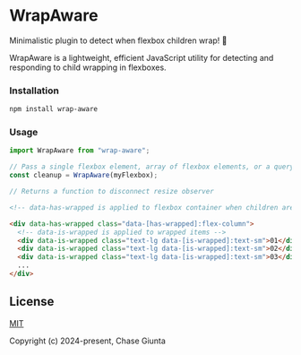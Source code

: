 # WrapAware

Minimalistic plugin to detect when flexbox children wrap! 💪

WrapAware is a lightweight, efficient JavaScript utility for detecting and responding to child wrapping in flexboxes.

### Installation

```bash
npm install wrap-aware
```

### Usage

```javascript
import WrapAware from "wrap-aware";

// Pass a single flexbox element, array of flexbox elements, or a query selector
const cleanup = WrapAware(myFlexbox);

// Returns a function to disconnect resize observer
```

```html
<!-- data-has-wrapped is applied to flexbox container when children are wrapping -->

<div data-has-wrapped class="data-[has-wrapped]:flex-column">
  <!-- data-is-wrapped is applied to wrapped items -->
  <div data-is-wrapped class="text-lg data-[is-wrapped]:text-sm">01</div>
  <div data-is-wrapped class="text-lg data-[is-wrapped]:text-sm">02</div>
  <div data-is-wrapped class="text-lg data-[is-wrapped]:text-sm">03</div>
  ...
</div>
```

## License

[MIT](https://opensource.org/licenses/MIT)

Copyright (c) 2024-present, Chase Giunta
